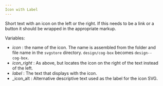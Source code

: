 ```yaml
---
Icon with Label
---
```


Short text with an icon on the left or the right. If this needs to be a link or a button it should be wrapped in the appropriate markup.

Variables:

* _icon_ : the name of the icon. The name is assembled from the folder and file name in the `svgstore` directory. `design/cog-box` becomes `design--cog-box`.
* _icon_right_ : As above, but locates the icon on the right of the text instead of the left.
* _label_ : The text that displays with the icon.
* _icon_alt : Alternative descriptive text used as the label for the icon SVG.
